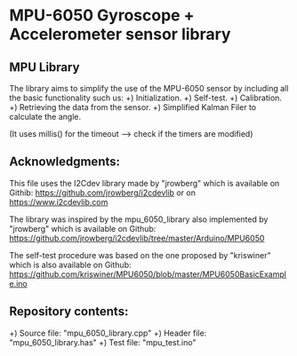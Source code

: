 # MPU-6050 Gyroscope + Accelerometer sensor library


MPU Library
---------------
 The library aims to simplify the use of the MPU-6050 sensor by including all the basic functionality such us:
     +) Initialization.
     +) Self-test.
     +) Calibration.
     +) Retrieving the data from the sensor.
	 +) Simplified Kalman Filer to calculate the angle.
	 
(It uses millis() for the timeout --> check if the timers are modified)
 

Acknowledgments:
-------------------
This file uses the I2Cdev library made by "jrowberg" which is available on Githib: https://github.com/jrowberg/i2cdevlib or on  https://www.i2cdevlib.com

The library was inspired by the mpu_6050_library also implemented by "jrowberg" which is available on Github: 
https://github.com/jrowberg/i2cdevlib/tree/master/Arduino/MPU6050
 
The self-test procedure was based on the one proposed by "kriswiner" which is also available on Github: 
https://github.com/kriswiner/MPU6050/blob/master/MPU6050BasicExample.ino

Repository contents:
--------------------

 +) Source file: "mpu_6050_library.cpp"
 +) Header file: "mpu_6050_library.has"
 +) Test file: "mpu_test.ino"

